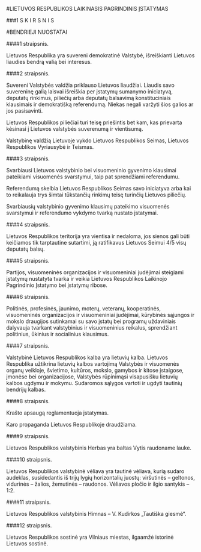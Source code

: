#LIETUVOS RESPUBLIKOS LAIKINASIS PAGRINDINIS ĮSTATYMAS

###1 S K I R S N I S

#BENDRIEJI NUOSTATAI

####1 straipsnis.

Lietuvos Respublika yra suvereni demokratinė Valstybė, išreiškianti Lietuvos liaudies bendrą valią bei interesus.

####2 straipsnis.

Suvereni Valstybės valdžia priklauso Lietuvos liaudžiai. Liaudis savo suvereninę galią laisvai išreiškia per įstatymų sumanymo iniciatyvą, deputatų rinkimus, piliečių arba deputatų balsavimą konstituciniais klausimais ir demokratišką referendumą. Niekas negali varžyti šios galios ar jos pasisavinti.

Lietuvos Respublikos piliečiai turi teisę priešintis bet kam, kas prievarta kėsinasi į Lietuvos valstybės suverenumą ir vientisumą.

Valstybinę valdžią Lietuvoje vykdo Lietuvos Respublikos Seimas, Lietuvos Respublikos Vyriausybė ir Teismas.

####3 straipsnis.

Svarbiausi Lietuvos valstybinio bei visuomeninio gyvenimo klausimai pateikiami visuomenės svarstymui, taip pat sprendžiami referendumu.

Referendumą skelbia Lietuvos Respublikos Seimas savo iniciatyva arba kai to reikalauja trys šimtai tūkstančių rinkimų teisę turinčių Lietuvos piliečių.

Svarbiausių valstybinio gyvenimo klausimų pateikimo visuomenės svarstymui ir referendumo vykdymo tvarką nustato įstatymai.

####4 straipsnis.

Lietuvos Respublikos teritorija yra vientisa ir nedaloma, jos sienos gali būti keičiamos tik tarptautine sutartimi, ją ratifikavus Lietuvos Seimui 4/5 visų deputatų balsų.

####5 straipsnis.

Partijos, visuomeninės organizacijos ir visuomeniniai judėjimai steigiami įstatymų nustatyta tvarka ir veikia Lietuvos Respublikos Laikinojo Pagrindinio Įstatymo bei įstatymų ribose.

####6 straipsnis.

Politinės, profesinės, jaunimo, moterų, veteranų, kooperatinės, visuomeninės organizacijos ir visuomeniniai judėjimai, kūrybinės sąjungos ir mokslo draugijos sutinkamai su savo įstatų bei programų uždaviniais dalyvauja tvarkant valstybinius ir visuomeninius reikalus, sprendžiant politinius, ūkinius ir socialinius klausimus.

####7 straipsnis.

Valstybinė Lietuvos Respublikos kalba yra lietuvių kalba.
Lietuvos Respublika užtikrina lietuvių kalbos vartojimą Valstybės ir visuomenės organų veikloje, švietimo, kultūros, mokslo, gamybos ir kitose įstaigose, įmonėse bei organizacijose, Valstybės rūpinimąsi visapusišku lietuvių kalbos ugdymu ir mokymu. Sudaromos sąlygos vartoti ir ugdyti tautinių bendrijų kalbas.

####8 straipsnis.

Krašto apsaugą reglamentuoja įstatymas.

Karo propaganda Lietuvos Respublikoje draudžiama.

####9 straipsnis.

Lietuvos Respublikos valstybinis Herbas yra baltas Vytis raudoname lauke.

####10 straipsnis.

Lietuvos Respublikos valstybinė vėliava yra tautinė vėliava, kurią sudaro audeklas, susidedantis iš trijų lygių horizontalių juostų: viršutinės – geltonos, vidurinės – žalios, žemutinės – raudonos. Vėliavos pločio ir ilgio santykis – 1:2.

####11 straipsnis.

Lietuvos Respublikos valstybinis Himnas – V. Kudirkos „Tautiška giesmė“.

####12 straipsnis.

Lietuvos Respublikos sostinė yra Vilniaus miestas, ilgaamžė istorinė Lietuvos sostinė.
